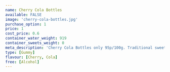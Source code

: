 ```yaml
---
name: Cherry Cola Bottles
available: FALSE
image: 'cherry-cola-bottles.jpg'
purchase_option: 1
price: 1
cost_price: 0.6
container_water_weight: 919
container_sweets_weight: 0
meta_description: 'Cherry Cola Bottles only 95p/100g. Traditional sweets and more at Humbugs Confectionery Store. Specialists in satisfying your sweet tooth!'
type: [Gummy]
flavour: [Cherry, Cola]
free: [Alcohol]
---
```

